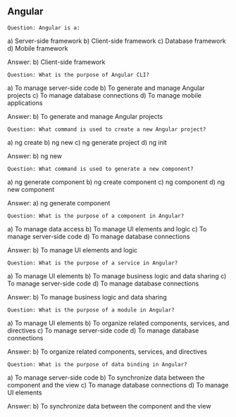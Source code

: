 ## Angular

`Question: Angular is a:`

a) Server-side framework
b) Client-side framework
c) Database framework
d) Mobile framework

Answer: b) Client-side framework

`Question: What is the purpose of Angular CLI?`

a) To manage server-side code
b) To generate and manage Angular projects
c) To manage database connections
d) To manage mobile applications

Answer: b) To generate and manage Angular projects

`Question: What command is used to create a new Angular project?`

a) ng create
b) ng new
c) ng generate project
d) ng init

Answer: b) ng new

`Question: What command is used to generate a new component?`

a) ng generate component
b) ng create component
c) ng component
d) ng new component

Answer: a) ng generate component

`Question: What is the purpose of a component in Angular?`

a) To manage data access
b) To manage UI elements and logic
c) To manage server-side code
d) To manage database connections

Answer: b) To manage UI elements and logic

`Question: What is the purpose of a service in Angular?`

a) To manage UI elements
b) To manage business logic and data sharing
c) To manage server-side code
d) To manage database connections

Answer: b) To manage business logic and data sharing

`Question: What is the purpose of a module in Angular?`

a) To manage UI elements
b) To organize related components, services, and directives
c) To manage server-side code
d) To manage database connections

Answer: b) To organize related components, services, and directives

`Question: What is the purpose of data binding in Angular?`

a) To manage server-side code
b) To synchronize data between the component and the view
c) To manage database connections
d) To manage UI elements

Answer: b) To synchronize data between the component and the view
